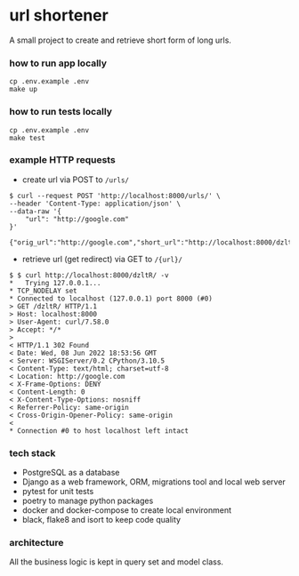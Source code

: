 # url shortener
A small project to create and retrieve short form of long urls.

### how to run app locally
```shell
cp .env.example .env
make up
```

### how to run tests locally
```shell
cp .env.example .env
make test
```

### example HTTP requests
* create url via POST to `/urls/`
```shell
$ curl --request POST 'http://localhost:8000/urls/' \
--header 'Content-Type: application/json' \
--data-raw '{
    "url": "http://google.com"
}'

{"orig_url":"http://google.com","short_url":"http://localhost:8000/dzltR/"}
```
* retrieve url (get redirect) via GET to `/{url}/`
```shell
$ $ curl http://localhost:8000/dzltR/ -v
*   Trying 127.0.0.1...
* TCP_NODELAY set
* Connected to localhost (127.0.0.1) port 8000 (#0)
> GET /dzltR/ HTTP/1.1
> Host: localhost:8000
> User-Agent: curl/7.58.0
> Accept: */*
> 
< HTTP/1.1 302 Found
< Date: Wed, 08 Jun 2022 18:53:56 GMT
< Server: WSGIServer/0.2 CPython/3.10.5
< Content-Type: text/html; charset=utf-8
< Location: http://google.com
< X-Frame-Options: DENY
< Content-Length: 0
< X-Content-Type-Options: nosniff
< Referrer-Policy: same-origin
< Cross-Origin-Opener-Policy: same-origin
< 
* Connection #0 to host localhost left intact
```

### tech stack
* PostgreSQL as a database
* Django as a web framework, ORM, migrations tool and local web server
* pytest for unit tests
* poetry to manage python packages
* docker and docker-compose to create local environment
* black, flake8 and isort to keep code quality


### architecture
All the business logic is kept in query set and model class.
